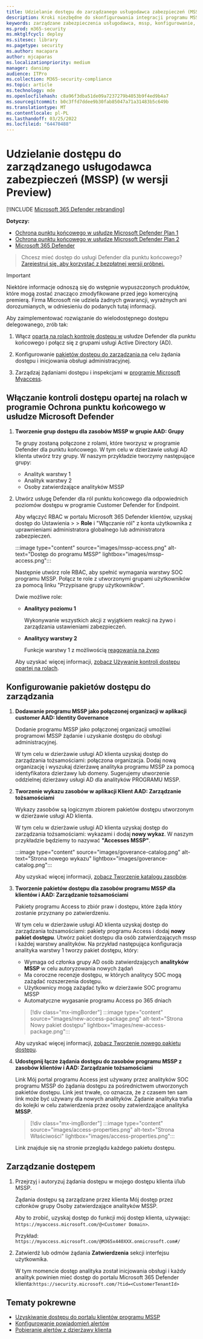 ```yaml
---
title: Udzielanie dostępu do zarządzanego usługodawca zabezpieczeń (MSSP)
description: Kroki niezbędne do skonfigurowania integracji programu MSSP z programem Ochrona punktu końcowego w usłudze Microsoft Defender
keywords: zarządzane zabezpieczenia usługodawca, mssp, konfigurowanie, integracja
ms.prod: m365-security
ms.mktglfcycl: deploy
ms.sitesec: library
ms.pagetype: security
ms.author: macapara
author: mjcaparas
ms.localizationpriority: medium
manager: dansimp
audience: ITPro
ms.collection: M365-security-compliance
ms.topic: article
ms.technology: mde
ms.openlocfilehash: c8a96f3dba51de09a7237279b4053b9f4ed9b4a7
ms.sourcegitcommit: b0c3ffd7ddee9b30fab85047a71a31483b5c649b
ms.translationtype: MT
ms.contentlocale: pl-PL
ms.lasthandoff: 03/25/2022
ms.locfileid: "64470488"
---
```

# <a name="grant-managed-security-service-provider-mssp-access-preview"></a>Udzielanie dostępu do zarządzanego usługodawca zabezpieczeń (MSSP) (w wersji Preview)

[!INCLUDE [Microsoft 365 Defender rebranding](../../includes/microsoft-defender.md)]

**Dotyczy:**
- [Ochrona punktu końcowego w usłudze Microsoft Defender Plan 1](https://go.microsoft.com/fwlink/p/?linkid=2154037)
- [Ochrona punktu końcowego w usłudze Microsoft Defender Plan 2](https://go.microsoft.com/fwlink/p/?linkid=2154037)
- [Microsoft 365 Defender](https://go.microsoft.com/fwlink/?linkid=2118804)

> Chcesz mieć dostęp do usługi Defender dla punktu końcowego? [Zarejestruj się, aby korzystać z bezpłatnej wersji próbnej.](https://signup.microsoft.com/create-account/signup?products=7f379fee-c4f9-4278-b0a1-e4c8c2fcdf7e&ru=https://aka.ms/MDEp2OpenTrial?ocid=docs-mssp-support-abovefoldlink)

> [!IMPORTANT]
> Niektóre informacje odnoszą się do wstępnie wypuszczonych produktów, które mogą zostać znacząco zmodyfikowane przed jego komercyjną premierą. Firma Microsoft nie udziela żadnych gwarancji, wyraźnych ani dorozumianych, w odniesieniu do podanych tutaj informacji.

Aby zaimplementować rozwiązanie do wielodostępnego dostępu delegowanego, zrób tak:

1. Włącz [opartą na rolach kontrolę dostępu w](rbac.md) usłudze Defender dla punktu końcowego i połącz się z grupami usługi Active Directory (AD).

2. Konfigurowanie [pakietów dostępu do zarządzania na](/azure/active-directory/governance/identity-governance-overview) celu żądania dostępu i inicjowania obsługi administracyjnej.

3. Zarządzaj żądaniami dostępu i inspekcjami w [programie Microsoft Myaccess](/azure/active-directory/governance/entitlement-management-request-approve).

## <a name="enable-role-based-access-controls-in-microsoft-defender-for-endpoint"></a>Włączanie kontroli dostępu opartej na rolach w programie Ochrona punktu końcowego w usłudze Microsoft Defender

1. **Tworzenie grup dostępu dla zasobów MSSP w grupie AAD: Grupy**

    Te grupy zostaną połączone z rolami, które tworzysz w programie Defender dla punktu końcowego. W tym celu w dzierżawie usługi AD klienta utwórz trzy grupy. W naszym przykładzie tworzymy następujące grupy:

    - Analityk warstwy 1
    - Analityk warstwy 2
    - Osoby zatwierdzające analityków MSSP

2. Utwórz usługę Defender dla ról punktu końcowego dla odpowiednich poziomów dostępu w programie Customer Defender for Endpoint.

    Aby włączyć RBAC w portalu Microsoft 365 Defender klientów, uzyskaj dostęp do Ustawienia > > **Role** i "Włączanie ról" z konta użytkownika z uprawnieniami administratora globalnego lub administratora zabezpieczeń.

    :::image type="content" source="images/mssp-access.png" alt-text="Dostęp do programu MSSP" lightbox="images/mssp-access.png":::

    Następnie utwórz role RBAC, aby spełnić wymagania warstwy SOC programu MSSP. Połącz te role z utworzonymi grupami użytkowników za pomocą linku "Przypisane grupy użytkowników".

    Dwie możliwe role:

    - **Analitycy poziomu 1**

      Wykonywanie wszystkich akcji z wyjątkiem reakcji na żywo i zarządzania ustawieniami zabezpieczeń.

    - **Analitycy warstwy 2**

      Funkcje warstwy 1 z możliwością [reagowania na żywo](live-response.md)

    Aby uzyskać więcej informacji, [zobacz Używanie kontroli dostępu opartej na rolach](rbac.md).

## <a name="configure-governance-access-packages"></a>Konfigurowanie pakietów dostępu do zarządzania

1. **Dodawanie programu MSSP jako połączonej organizacji w aplikacji customer AAD: Identity Governance**

    Dodanie programu MSSP jako połączonej organizacji umożliwi programowi MSSP żądanie i uzyskanie dostępu do obsługi administracyjnej.

    W tym celu w dzierżawie usługi AD klienta uzyskaj dostęp do zarządzania tożsamościami: połączona organizacja. Dodaj nową organizację i wyszukaj dzierżawę analityka programu MSSP za pomocą identyfikatora dzierżawy lub domeny. Sugerujemy utworzenie oddzielnej dzierżawy usługi AD dla analityków PROGRAMU MSSP.

2. **Tworzenie wykazu zasobów w aplikacji Klient AAD: Zarządzanie tożsamościami**

    Wykazy zasobów są logicznym zbiorem pakietów dostępu utworzonym w dzierżawie usługi AD klienta.

    W tym celu w dzierżawie usługi AD klienta uzyskaj dostęp do zarządzania tożsamościami: wykazami i dodaj **nowy wykaz**. W naszym przykładzie będziemy to nazywać **"Accesses MSSP"**.

    :::image type="content" source="images/goverance-catalog.png" alt-text="Strona nowego wykazu" lightbox="images/goverance-catalog.png":::

    Aby uzyskać więcej informacji, [zobacz Tworzenie katalogu zasobów](/azure/active-directory/governance/entitlement-management-catalog-create).

3. **Tworzenie pakietów dostępu dla zasobów programu MSSP dla klientów i AAD: Zarządzanie tożsamościami**

    Pakiety programu Access to zbiór praw i dostępu, które żąda który zostanie przyznany po zatwierdzeniu.

    W tym celu w dzierżawie usługi AD klienta uzyskaj dostęp do zarządzania tożsamościami: pakiety programu Access i dodaj **nowy pakiet dostępu**. Utwórz pakiet dostępu dla osób zatwierdzających mssp i każdej warstwy analityków. Na przykład następująca konfiguracja analityka warstwy 1 tworzy pakiet dostępu, który:

    - Wymaga od członka grupy AD osób zatwierdzających **analityków MSSP** w celu autoryzowania nowych żądań
    - Ma coroczne recenzje dostępu, w których analitycy SOC mogą zażądać rozszerzenia dostępu.
    - Użytkownicy mogą zażądać tylko w dzierżawie SOC programu MSSP
    - Automatyczne wygasanie programu Access po 365 dniach

    > [!div class="mx-imgBorder"]
    > :::image type="content" source="images/new-access-package.png" alt-text="Strona Nowy pakiet dostępu" lightbox="images/new-access-package.png":::

    Aby uzyskać więcej informacji, [zobacz Tworzenie nowego pakietu dostępu](/azure/active-directory/governance/entitlement-management-access-package-create).

4. **Udostępnij łącze żądania dostępu do zasobów programu MSSP z zasobów klientów i AAD: Zarządzanie tożsamościami**

    Link Mój portal programu Access jest używany przez analityków SOC programu MSSP do żądania dostępu za pośrednictwem utworzonych pakietów dostępu. Link jest trwałe, co oznacza, że z czasem ten sam link może być używany dla nowych analityków. Żądanie analityka trafia do kolejki w celu zatwierdzenia przez osoby zatwierdzające analityka **MSSP**.

    > [!div class="mx-imgBorder"]
    > :::image type="content" source="images/access-properties.png" alt-text="Strona Właściwości" lightbox="images/access-properties.png":::

    Link znajduje się na stronie przeglądu każdego pakietu dostępu.

## <a name="manage-access"></a>Zarządzanie dostępem

1. Przejrzyj i autoryzuj żądania dostępu w  mojego dostępu klienta i/lub MSSP.

    Żądania dostępu są zarządzane przez klienta Mój dostęp przez członków grupy Osoby zatwierdzające analityków MSSP.

    Aby to zrobić, uzyskaj dostęp do funkcji mój dostęp klienta, używając: `https://myaccess.microsoft.com/@<Customer Domain>`.

    Przykład: `https://myaccess.microsoft.com/@M365x440XXX.onmicrosoft.com#/`

2. Zatwierdź lub odmów żądania **Zatwierdzenia** sekcji interfejsu użytkownika.

    W tym momencie dostęp analityka został inicjowania obsługi i każdy analityk powinien mieć dostęp do portalu Microsoft 365 Defender klienta:`https://security.microsoft.com/?tid=<CustomerTenantId>`

## <a name="related-topics"></a>Tematy pokrewne

- [Uzyskiwanie dostępu do portalu klientów programu MSSP](access-mssp-portal.md)
- [Konfigurowanie powiadomień alertów](configure-mssp-notifications.md)
- [Pobieranie alertów z dzierżawy klienta](fetch-alerts-mssp.md)
